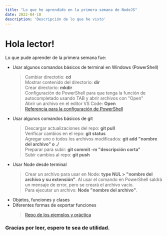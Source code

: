 ```yaml
---
title: "Lo que he aprendido en la primera semana de NodeJS"
date: 2022-04-10
description: 'Descripción de lo que he visto'
---
```


# Hola lector!
Lo que pude aprender de la primera semana fue:  
- Usar algunos comandos básicos de terminal en Windows (PowerShell)  
  > Cambiar directotio: **cd**  
  > Mostrar contenido del directorio: **dir**    
  > Crear directorio: **mkdir**  
  > Configuración de PowerShell para que tenga la función de autocompletado usando TAB y abrir archivos con "Open"  
  > Abrir un archivo en el editor VS Code: **Open**    
  > [Referencia para la configuración de PowerShell](https://dev.to/ofhouse/add-a-bash-like-autocomplete-to-your-powershell-4257#:~:text=PowerShell%20by%20default%20only%20completes,parameters%20you%20have%20used%20before.)  
- Usar algunos comandos básicos de git  
  > Descargar actualizaciones del repo: **git pull**  
  > Verificar cambios en el repo: **git status**  
  > Agregar uno o todos los archivos modificados: **git add "nombre del archivo" o ./**     
  > Preparar para subir: **git commit -m "descripción corta"**     
  > Subir cambios al repo: **git push**    
- Usar Node desde terminal  
  > Crear un archivo para usar en Node: **type NUL > "nombre del archivo y su extensión"**. Al usar el comando en PowerShell         saldrá un mensaje de error, pero se creará el archivo vacío.      
  > Para ejecutar un archivo: **Node "nombre del archivo"**.      
- Objetos, funciones y clases  
- Diferentes formas de exportar funciones  
  > [Repo de los ejemplos y práctica](https://github.com/AndresSantiago08/playbook/tree/main/weekly_mission_1)
  
### Gracias por leer, espero te sea de utilidad.

